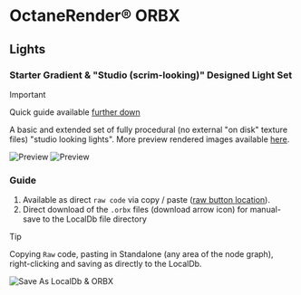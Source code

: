 # OctaneRender® ORBX

## Lights
### Starter Gradient & "Studio (scrim-looking)" Designed Light Set

> [!IMPORTANT]
> Quick guide available [further down](https://github.com/skientia/ORBX/new/main/Lights/LightingDesign#guide)

A basic and extended set of fully procedural (no external "on disk" texture files) "studio looking lights". 
More preview rendered images available [here](https://skientia.co/octanerender/lighting-design).  

![Preview](https://images.squarespace-cdn.com/content/v1/608815d80fda1f2c79e48753/f325d7d1-a06a-4644-8bda-5d1e47cb1275/octane-gradient-lights-orbx.jpg)
![Preview](https://images.squarespace-cdn.com/content/v1/608815d80fda1f2c79e48753/1751211179631-IHOOVPF2K2SVJLXK5Z91/octane-lighting-design-scrim-set-2.jpg)

### Guide
1. Available as direct `raw code` via copy / paste ([raw button location](https://docs.github.com/assets/cb-67542/mw-1440/images/help/repository/raw-file-button.webp)).
2. Direct download of the `.orbx` files (download arrow icon) for manual-save to the LocalDb file directory

> [!TIP]
> Copying `Raw` code, pasting in Standalone (any area of the node graph), right-clicking and saving as directly to the LocalDb.

![Save As LocalDb & ORBX](https://images.squarespace-cdn.com/content/v1/608815d80fda1f2c79e48753/69cae674-969b-4ad9-8792-260fce55066c/octane-standalone-save-as-localdb-orbx.jpeg)
